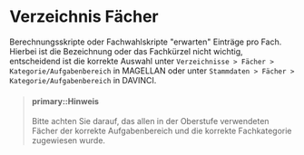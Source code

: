 # Verzeichnis Fächer

Berechnungsskripte oder Fachwahlskripte "erwarten" Einträge pro Fach. Hierbei ist die Bezeichnung oder das Fachkürzel nicht wichtig, entscheidend ist die korrekte Auswahl unter ```Verzeichnisse > Fächer > Kategorie/Aufgabenbereich``` in MAGELLAN oder unter ```Stammdaten > Fächer > Kategorie/Aufgabenbereich``` in DAVINCI.

> #### primary::Hinweis
>
> Bitte achten Sie darauf, das allen in der Oberstufe verwendeten Fächer der korrekte Aufgabenbereich und die korrekte Fachkategorie zugewiesen wurde.






